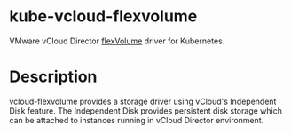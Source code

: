 kube-vcloud-flexvolume
===================

VMware vCloud Director [flexVolume](https://kubernetes.io/docs/concepts/storage/volumes/#out-of-tree-volume-plugins)
driver for Kubernetes.


Description
============

vcloud-flexvolume provides a storage driver using vCloud's Independent Disk feature. The Independent Disk provides
persistent disk storage which can be attached to instances running in vCloud Director environment.

